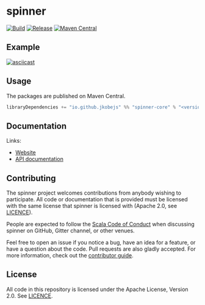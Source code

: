 # spinner

[![Build](https://github.com/jkobejs/spinner/workflows/build/badge.svg?branch=master)](https://github.com/jkobejs/spinner/actions?query=branch%3Amaster+workflow%3Abuild) [![Release](https://github.com/jkobejs/spinner/workflows/release/badge.svg)](https://github.com/jkobejs/spinner/actions?query=workflow%3Arelease) [![Maven Central](https://maven-badges.herokuapp.com/maven-central/io.github.jkobejs/spinner-core_2.13/badge.svg)](https://maven-badges.herokuapp.com/maven-central/io.github.jkobejs/spinner-core_2.13)

## Example
[![asciicast](https://asciinema.org/a/WapSGZVey1nLTnO16UuXUqwuW.svg)](https://asciinema.org/a/WapSGZVey1nLTnO16UuXUqwuW)

## Usage

The packages are published on Maven Central.

```scala
libraryDependencies += "io.github.jkobejs" %% "spinner-core" % "<version>"
```

## Documentation

Links:

- [Website](https://jkobejs.github.io/spinner/)
- [API documentation](https://jkobejs.github.io/spinner/api/)

## Contributing

The spinner project welcomes contributions from anybody wishing to participate.  All code or documentation that is provided must be licensed with the same license that spinner is licensed with (Apache 2.0, see [LICENCE](./LICENSE.md)).

People are expected to follow the [Scala Code of Conduct](./CODE_OF_CONDUCT.md) when discussing spinner on GitHub, Gitter channel, or other venues.

Feel free to open an issue if you notice a bug, have an idea for a feature, or have a question about the code. Pull requests are also gladly accepted. For more information, check out the [contributor guide](./CONTRIBUTING.md).

## License

All code in this repository is licensed under the Apache License, Version 2.0.  See [LICENCE](./LICENSE.md).
